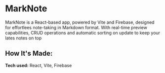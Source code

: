 # MarkNote

MarkNote is a React-based app, powered by Vite and Firebase, designed for effortlees note-taking in Markdown format. With real-time preview capabilities, CRUD operations and automatic sorting on update to keep your lates notes on top

## How It's Made:

**Tech used:** React, Vite, Firebase
